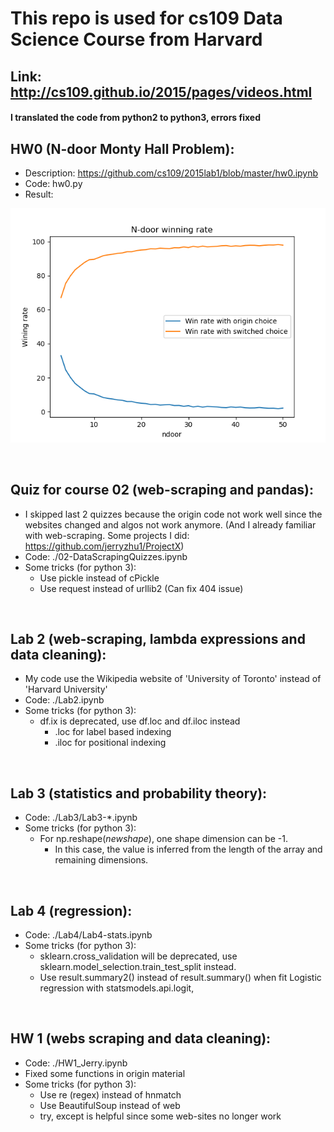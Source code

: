 # This repo is used for cs109 Data Science Course from Harvard
## Link: http://cs109.github.io/2015/pages/videos.html 

#### I translated the code from python2 to python3, errors fixed 

## HW0 (N-door Monty Hall Problem):
* Description: https://github.com/cs109/2015lab1/blob/master/hw0.ipynb
* Code: hw0.py
* Result:

![HW0](HW0.png)

<br>

## Quiz for course 02 (web-scraping and pandas):
* I skipped last 2 quizzes because the origin code not work well since the websites changed and algos not work anymore. (And I already familiar with web-scraping. Some projects I did: https://github.com/jerryzhu1/ProjectX)
* Code: ./02-DataScrapingQuizzes.ipynb
* Some tricks (for python 3):
    * Use pickle instead of cPickle
    * Use request instead of urllib2 (Can fix 404 issue)

<br>

## Lab 2 (web-scraping, lambda expressions and data cleaning):
* My code use the Wikipedia website of 'University of Toronto' instead of 'Harvard University'
* Code: ./Lab2.ipynb
* Some tricks (for python 3):
    * df.ix is deprecated, use df.loc and df.iloc instead
        * .loc for label based indexing
        * .iloc for positional indexing    

<br>

## Lab 3 (statistics and probability theory):
* Code: ./Lab3/Lab3-*.ipynb   
* Some tricks (for python 3):
    * For np.reshape(*newshape*), one shape dimension can be -1.
        * In this case, the value is inferred from the length of the array and remaining dimensions.

<br>

## Lab 4 (regression):
* Code: ./Lab4/Lab4-stats.ipynb   
* Some tricks (for python 3):
    * sklearn.cross_validation will be deprecated, use sklearn.model_selection.train_test_split instead.
    * Use result.summary2() instead of result.summary() when fit Logistic regression with statsmodels.api.logit,

<br>

## HW 1 (webs scraping and data cleaning):
* Code: ./HW1_Jerry.ipynb   
* Fixed some functions in origin material
* Some tricks (for python 3):
    * Use re (regex) instead of hnmatch
    * Use BeautifulSoup instead of web 
    * try, except is helpful since some web-sites no longer work

